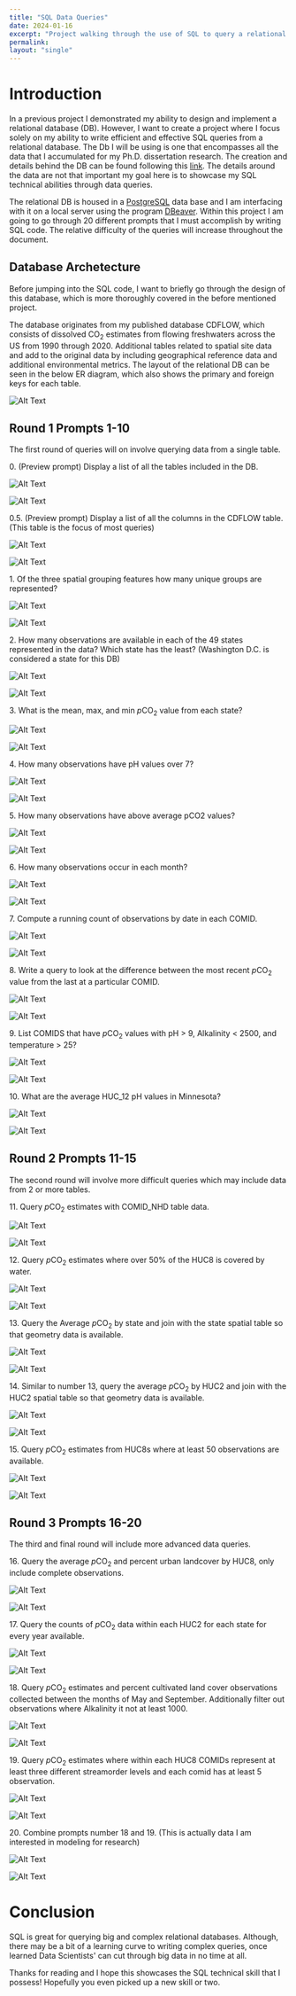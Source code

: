 ```yaml
---
title: "SQL Data Queries"
date: 2024-01-16
excerpt: "Project walking through the use of SQL to query a relational database <br/><img src='/images/SQL_Query/postgres-logo.png'>"
permalink:
layout: "single"
---
```


# Introduction

In a previous project I demonstrated my ability to design and implement a relational database (DB). However, I want to create a project where I focus solely on my ability to write efficient and effective SQL queries from a relational database. The Db I will be using is one that encompasses all the data that I accumulated for my Ph.D. dissertation research. The creation and details behind the DB can be found following this [link](https://ttoavs.github.io/portfolio-projects/portfolio-postgres/). The details around the data are not that important my goal here is to showcase my SQL technical abilities through data queries.

The relational DB is housed in a [PostgreSQL](https://www.postgresql.org) data base and I am interfacing with it on a local server using the program [DBeaver](https://dbeaver.io). Within this project I am going to go through 20 different prompts that I must accomplish by writing SQL code. The relative difficulty of the queries will increase throughout the document.

## Database Archetecture

Before jumping into the SQL code, I want to briefly go through the design of this database, which is more thoroughly covered in the before mentioned project.

The database originates from my published database CDFLOW, which consists of dissolved CO<sub>2</sub> estimates from flowing freshwaters across the US from 1990 through 2020. Additional tables related to spatial site data and add to the original data by including geographical reference data and additional environmental metrics. The layout of the relational DB can be seen in the below ER diagram, which also shows the primary and foreign keys for each table.

![Alt Text](/images/postgres_portfolio/ERD.png#center)

## Round 1 Prompts 1-10

The first round of queries will on involve querying data from a single table.

0\. (Preview prompt) Display a list of all the tables included in the DB.

![Alt Text](/images/SQL_Query/Q0_code.png)

![Alt Text](/images/SQL_Query/Q0_results.png)

0.5\. (Preview prompt) Display a list of all the columns in the CDFLOW table. (This table is the focus of most queries)

![Alt Text](/images/SQL_Query/Q.5_code.png)

![Alt Text](/images/SQL_Query/Q.5_results.png)

1\. Of the three spatial grouping features how many unique groups are represented?

![Alt Text](/images/SQL_Query/Q1_code.png)

![Alt Text](/images/SQL_Query/Q1_results.png)

2\. How many observations are available in each of the 49 states represented in the data? Which state has the least? (Washington D.C. is considered a state for this DB)

![Alt Text](/images/SQL_Query/Q2_code.png)

![Alt Text](/images/SQL_Query/Q2_results.png)

3\. What is the mean, max, and min *p*CO<sub>2</sub> value from each state?

![Alt Text](/images/SQL_Query/Q3_code.png)

![Alt Text](/images/SQL_Query/Q3_results.png)

4\. How many observations have pH values over 7?

![Alt Text](/images/SQL_Query/Q4_code.png)

![Alt Text](/images/SQL_Query/Q4_results.png)

5\. How many observations have above average pCO2 values?

![Alt Text](/images/SQL_Query/Q5_code.png)

![Alt Text](/images/SQL_Query/Q5_results.png)

6\. How many observations occur in each month?

![Alt Text](/images/SQL_Query/Q6_code.png)

![Alt Text](/images/SQL_Query/Q6_results.png)

7\. Compute a running count of observations by date in each COMID.

![Alt Text](/images/SQL_Query/Q7_code.png)

![Alt Text](/images/SQL_Query/Q7_results.png)

8\. Write a query to look at the difference between the most recent *p*CO<sub>2</sub> value from the last at a particular COMID.

![Alt Text](/images/SQL_Query/Q8_code.png)

![Alt Text](/images/SQL_Query/Q8_results.png)

9\. List COMIDS that have *p*CO<sub>2</sub> values with pH > 9, Alkalinity < 2500, and temperature > 25?

![Alt Text](/images/SQL_Query/Q9_code.png)

![Alt Text](/images/SQL_Query/Q9_results.png)

10\. What are the average HUC_12 pH values in Minnesota?

![Alt Text](/images/SQL_Query/Q10_code.png)

![Alt Text](/images/SQL_Query/Q10_results.png)

## Round 2 Prompts 11-15

The second round will involve more difficult queries which may include data from 2 or more tables.

11\. Query *p*CO<sub>2</sub> estimates with COMID_NHD table data.

![Alt Text](/images/SQL_Query/Q11_code.png)

![Alt Text](/images/SQL_Query/Q11_results.png)

12\. Query *p*CO<sub>2</sub> estimates where over 50% of the HUC8 is covered by water.

![Alt Text](/images/SQL_Query/Q12_code.png)

![Alt Text](/images/SQL_Query/Q12_results.png)

13\. Query the Average *p*CO<sub>2</sub> by state and join with the state spatial table so that geometry data is available.

![Alt Text](/images/SQL_Query/Q13_code.png)

![Alt Text](/images/SQL_Query/Q13_results.png)

14\. Similar to number 13, query the average *p*CO<sub>2</sub> by HUC2 and join with the HUC2 spatial table so that geometry data is available.

![Alt Text](/images/SQL_Query/Q14_code.png)

![Alt Text](/images/SQL_Query/Q14_results.png)

15\. Query *p*CO<sub>2</sub> estimates from HUC8s where at least 50 observations are available.

![Alt Text](/images/SQL_Query/Q15_code.png)

![Alt Text](/images/SQL_Query/Q15_results.png)

## Round 3 Prompts 16-20

The third and final round will include more advanced data queries.

16\. Query the average *p*CO<sub>2</sub> and percent urban landcover by HUC8, only include complete observations.

![Alt Text](/images/SQL_Query/Q16_code.png)

![Alt Text](/images/SQL_Query/Q16_results.png)

17\. Query the counts of *p*CO<sub>2</sub> data within each HUC2 for each state for every year available.

![Alt Text](/images/SQL_Query/Q17_code.png)

![Alt Text](/images/SQL_Query/Q17_results.png)

18\. Query *p*CO<sub>2</sub> estimates and percent cultivated land cover observations collected between the months of May and September. Additionally filter out observations where Alkalinity it not at least 1000.

![Alt Text](/images/SQL_Query/Q18_code.png)

![Alt Text](/images/SQL_Query/Q18_results.png)

19\. Query *p*CO<sub>2</sub> estimates where within each HUC8 COMIDs represent at least three different streamorder levels and each comid has at least 5 observation.

![Alt Text](/images/SQL_Query/Q19_code.png)

![Alt Text](/images/SQL_Query/Q19_results.png)

20\. Combine prompts number 18 and 19. (This is actually data I am interested in modeling for research)

![Alt Text](/images/SQL_Query/Q20_code.png)

![Alt Text](/images/SQL_Query/Q20_results.png)

# Conclusion

SQL is great for querying big and complex relational databases. Although, there may be a bit of a learning curve to writing complex queries, once learned Data Scientists' can cut through big data in no time at all.

Thanks for reading and I hope this showcases the SQL technical skill that I possess! Hopefully you even picked up a new skill or two.
